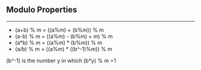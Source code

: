 ## Modulo Properties
----------------------
- (a+b) % m = ((a%m) + (b%m)) % m
- (a-b) % m = ((a%m) - (b%m) + m) % m
- (a*b) % m = ((a%m) * (b%m)) % m
- (a/b) % m = ((a%m) * ((b^-1)%m)) % m

(b^-1) is the number y in which (b*y) % m =1 
